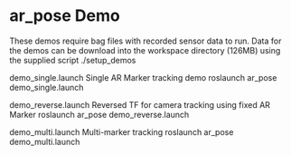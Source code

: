 ar_pose Demo
============
These demos require bag files with recorded sensor data to run.
Data for the demos can be download into the workspace directory
(126MB) using the supplied script
  ./setup_demos

demo_single.launch
  Single AR Marker tracking demo
  roslaunch ar_pose demo_single.launch

demo_reverse.launch
  Reversed TF for camera tracking using fixed AR Marker
  roslaunch ar_pose demo_reverse.launch

demo_multi.launch
  Multi-marker tracking
  roslaunch ar_pose demo_multi.launch
